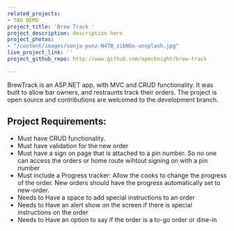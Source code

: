 ```yaml
---
related_projects:
- TAG DEMO
project_title: 'Brew Track '
project_description: description here
project_photos:
- "/content/images/sonja-punz-N47B_zibNGo-unsplash.jpg"
live_project_link: ''
project_github_repo: http://www.github.com/apmcknight/brew-track

---
```

BrewTrack is an ASP.NET app, with MVC and CRUD functionality. It was built to allow bar owners, and restraunts track their orders. The project is open source and contributions are welcomed to the development branch.

## Project Requirements:

* Must have CRUD functionality.
* Must have validation for the new order
* Must have a sign on page that is attached to a pin number. So no one can access the orders or home route wihtout signing on with a pin number
* Must include a Progress tracker: Allow the cooks to change the progress of the order. New orders should have the progress automatically set to new-order.
* Needs to Have a space to add special instructions to an order
* Needs to Have an alert show on the screen if there is special instructions on the order
* Needs to Have an option to say if the order is a to-go order or dine-in